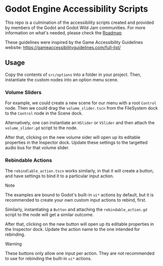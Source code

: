 # Godot Engine Accessibility Scripts
This repo is a culmination of the accessibility scripts created and provided by members of the Godot and Godot Wild Jam communities. For more information on what's needed, please check the [Roadmap](ROADMAP.md)

These guidelines were inspired by the Game Accessibility Guidelines website: https://gameaccessibilityguidelines.com/full-list/

## Usage

Copy the contents of `src/options` into a folder in your project. Then, instantiate the custom nodes into an option menu scene. 

### Volume Sliders

For example, we could create a new scene for our menu with a root `Control` node. Then we could drag the `volume_slider.tscn` from the FileSystem dock to the `Control` node in the Scene dock. 

Alternatively, one can instantiate an `HSlider` or `VSlider` and then attach the `volume_slider.gd` script to the node.

After that, clicking on the new volume sider will open up its editable properties in the Inspector dock. Update these settings to the targetted audio bus for that volume slider.

### Rebindable Actions

The `rebindlable_action.tscn` works similarly, in that it will create a button, and have settings to bind it to a particular input action. 

> [!NOTE]  
> The examples are bound to Godot's built-in `ui*` actions by default, but it is recommended to create your own custom input actions to rebind, first.

 Similarly, instantiating a `Button` and attaching the `rebindable_action.gd` script to the node will get a similar outcome.

 After that, clicking on the new button will open up its editable properties in the Inspector dock. Update the action name to the one intended for rebinding.

> [!WARNING]  
> These buttons only allow one input per action. They are not recommended to use for rebinding the built-in `ui*` actions.
